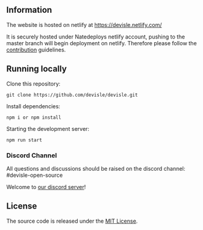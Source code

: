 ## Information

The website is hosted on netlify at https://devisle.netlify.com/

It is securely hosted under Natedeploys netlify account, pushing to the master branch will begin deployment on netlify. Therefore please follow the [contribution](https://github.com/devisle/devisle/blob/master/CONTRIBUTING.md) guidelines.

## Running locally

Clone this repository:

```shell
git clone https://github.com/devisle/devisle.git
```

Install dependencies:

```shell
npm i or npm install
```

Starting the development server:

```shell
npm run start
```

### Discord Channel

All questions and discussions should be raised on the discord channel: #devisle-open-source

Welcome to [our discord server](https://discord.gg/MSTQKRE)!

## License

The source code is released under the [MIT License](https://github.com/devisle/devisle/blob/master/LICENSE).
